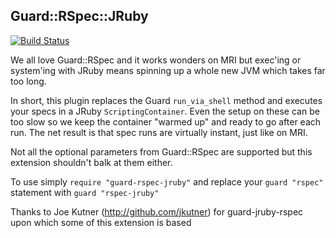 ## Guard::RSpec::JRuby
[![Build Status](https://travis-ci.org/garrettheaver/guard-rspec-jruby.svg?branch=master)](https://travis-ci.org/garrettheaver/guard-rspec-jruby)

We all love Guard::RSpec and it works wonders on MRI but exec'ing or system'ing with JRuby means spinning up a whole new JVM which takes far too long.

In short, this plugin replaces the Guard `run_via_shell` method and executes your specs in a JRuby `ScriptingContainer`. Even the setup on these can be too slow so we keep the container "warmed up" and ready to go after each run. The net result is that spec runs are virtually instant, just like on MRI.

Not all the optional parameters from Guard::RSpec are supported but this extension shouldn't balk at them either.

To use simply `require "guard-rspec-jruby"` and replace your `guard "rspec"` statement with `guard "rspec-jruby"`

Thanks to Joe Kutner (http://github.com/jkutner) for guard-jruby-rspec upon which some of this extension is based

